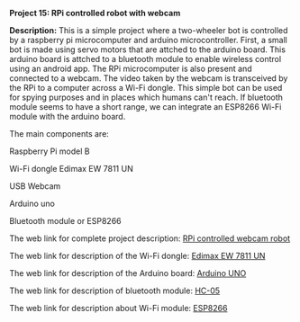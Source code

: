 __Project 15: RPi controlled robot with webcam__

__Description:__
This is a simple project where a two-wheeler bot is controlled by a raspberry pi microcomputer and arduino microcontroller. First, a small bot is made using servo motors that are attched to the arduino board. This arduino board is attched to  a bluetooth module to enable wireless control using an android app. The RPi microcomputer is also present and connected to a webcam. The video taken by the webcam is transceived by the RPi to a computer across a Wi-Fi dongle. This simple bot can be used for spying purposes and in places which humans can't reach. If bluetooth module seems to have a short range, we can integrate an ESP8266 Wi-Fi module with the arduino board.

The main components are:

Raspberry Pi model B

Wi-Fi dongle Edimax EW 7811 UN

USB Webcam

Arduino uno

Bluetooth module  or ESP8266

The web link for complete project description: [RPi controlled webcam robot](https://maker.pro/raspberry-pi/projects/raspberry-pi-webcam-robot/)

The web link for description of the Wi-Fi dongle: [Edimax EW 7811 UN](https://datasheet.octopart.com/EW-7811UN-Edimax-datasheet-61206140.pdf)

The web link for description of the Arduino board: [Arduino UNO](https://components101.com/microcontrollers/arduino-uno)

The web link for description of bluetooth module: [HC-05](https://www.electronicaestudio.com/docs/istd016A.pdf)

The web link for description about Wi-Fi module: [ESP8266]()
